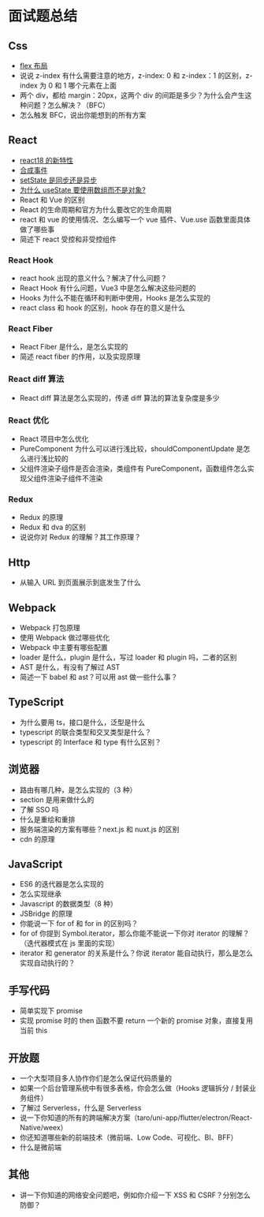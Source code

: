 # 面试题总结

## Css

- [flex 布局](./css/README.md)
- 说说 z-index 有什么需要注意的地方，z-index: 0 和 z-index：1 的区别，z-index 为 0 和 1 哪个元素在上面
- 两个 div，都给 margin：20px，这两个 div 的间距是多少？为什么会产生这种问题？怎么解决？（BFC）
- 怎么触发 BFC，说出你能想到的所有方案

## React

- [react18 的新特性](./react/README.md)
- [合成事件](./react/events.md)
- [setState 是同步还是异步](./react/setState.md)
- [为什么 useState 要使用数组而不是对象?](./react/useState.md)
- React 和 Vue 的区别
- React 的生命周期和官方为什么要改它的生命周期
- react 和 vue 的使用情况、怎么编写一个 vue 插件、Vue.use 函数里面具体做了哪些事
- 简述下 react 受控和非受控组件

### React Hook

- react hook 出现的意义什么？解决了什么问题？
- React Hook 有什么问题，Vue3 中是怎么解决这些问题的
- Hooks 为什么不能在循环和判断中使用，Hooks 是怎么实现的
- react class 和 hook 的区别，hook 存在的意义是什么

### React Fiber

- React Fiber 是什么，是怎么实现的
- 简述 react fiber 的作用，以及实现原理

### React diff 算法

- React diff 算法是怎么实现的，传递 diff 算法的算法复杂度是多少

### React 优化

- React 项目中怎么优化
- PureComponent 为什么可以进行浅比较，shouldComponentUpdate 是怎么进行浅比较的
- 父组件渲染子组件是否会渲染，类组件有 PureComponent，函数组件怎么实现父组件渲染子组件不渲染

### Redux

- Redux 的原理
- Redux 和 dva 的区别
- 说说你对 Redux 的理解？其工作原理？

## Http

- 从输入 URL 到页面展示到底发生了什么

## Webpack

- Webpack 打包原理
- 使用 Webpack 做过哪些优化
- Webpack 中主要有哪些配置
- loader 是什么，plugin 是什么，写过 loader 和 plugin 吗，二者的区别
- AST 是什么，有没有了解过 AST
- 简述一下 babel 和 ast？可以用 ast 做一些什么事？

## TypeScript

- 为什么要用 ts，接口是什么，泛型是什么
- typescript 的联合类型和交叉类型是什么？
- typescript 的 Interface 和 type 有什么区别？

## 浏览器

- 路由有哪几种，是怎么实现的（3 种）
- section 是用来做什么的
- 了解 SSO 吗
- 什么是重绘和重排
- 服务端渲染的方案有哪些？next.js 和 nuxt.js 的区别
- cdn 的原理

## JavaScript

- ES6 的迭代器是怎么实现的
- 怎么实现继承
- Javascript 的数据类型（8 种）
- JSBridge 的原理
- 你能说一下 for of 和 for in 的区别吗？
- for of 你提到 Symbol.iterator，那么你能不能说一下你对 iterator 的理解？（迭代器模式在 js 里面的实现）
- iterator 和 generator 的关系是什么？你说 iterator 能自动执行，那么是怎么实现自动执行的？

## 手写代码

- 简单实现下 promise
- 实现 promise 时的 then 函数不要 return 一个新的 promise 对象，直接复用当前 this

## 开放题

- 一个大型项目多人协作你们是怎么保证代码质量的
- 如果一个后台管理系统中有很多表格，你会怎么做（Hooks 逻辑拆分 / 封装业务组件）
- 了解过 Serverless，什么是 Serverless
- 说一下你知道的所有的跨端解决方案（taro/uni-app/flutter/electron/React-Native/weex）
- 你还知道哪些新的前端技术（微前端、Low Code、可视化、BI、BFF）
- 什么是微前端

## 其他

- 讲一下你知道的网络安全问题吧，例如你介绍一下 XSS 和 CSRF？分别怎么防御？
